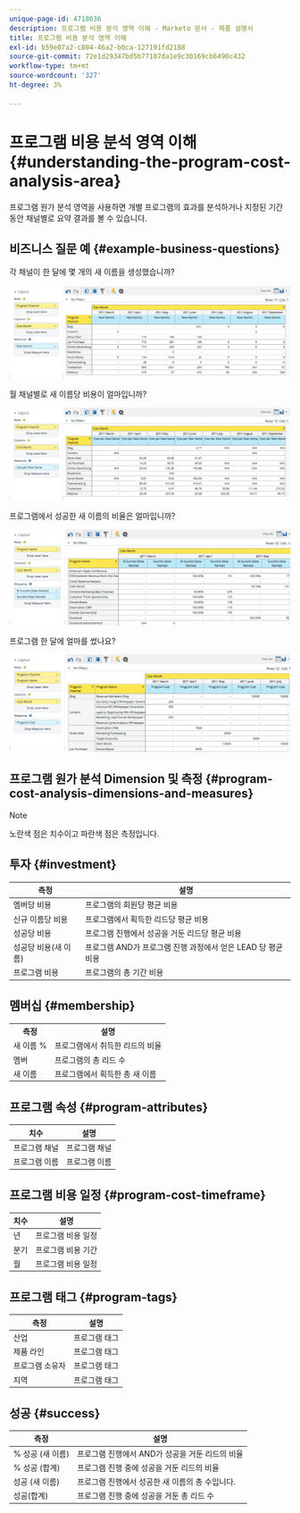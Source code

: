 ```yaml
---
unique-page-id: 4718636
description: 프로그램 비용 분석 영역 이해 - Marketo 문서 - 제품 설명서
title: 프로그램 비용 분석 영역 이해
exl-id: b59e07a2-c804-46a2-b0ca-127191fd2188
source-git-commit: 72e1d29347bd5b77107da1e9c30169cb6490c432
workflow-type: tm+mt
source-wordcount: '327'
ht-degree: 3%

---
```


# 프로그램 비용 분석 영역 이해 {#understanding-the-program-cost-analysis-area}

프로그램 원가 분석 영역을 사용하면 개별 프로그램의 효과를 분석하거나 지정된 기간 동안 채널별로 요약 결과를 볼 수 있습니다.

## 비즈니스 질문 예 {#example-business-questions}

각 채널이 한 달에 몇 개의 새 이름을 생성했습니까?

![](assets/image2015-5-6-14-3a13-3a47.png)

월 채널별로 새 이름당 비용이 얼마입니까?

![](assets/image2015-5-6-14-3a16-3a28.png)

프로그램에서 성공한 새 이름의 비율은 얼마입니까?

![](assets/image2015-5-6-14-3a31-3a15.png)

프로그램 한 달에 얼마를 썼나요?

![](assets/image2015-5-6-14-3a36-3a34.png)

## 프로그램 원가 분석 Dimension 및 측정 {#program-cost-analysis-dimensions-and-measures}

>[!NOTE]
>
>노란색 점은 치수이고 파란색 점은 측정입니다.

## 투자 {#investment}

| 측정 | 설명 |
|---|---|
| 멤버당 비용 | 프로그램의 회원당 평균 비용 |
| 신규 이름당 비용 | 프로그램에서 획득한 리드당 평균 비용 |
| 성공당 비용 | 프로그램 진행에서 성공을 거둔 리드당 평균 비용 |
| 성공당 비용(새 이름) | 프로그램 AND가 프로그램 진행 과정에서 얻은 LEAD 당 평균 비용 |
| 프로그램 비용 | 프로그램의 총 기간 비용 |

## 멤버십 {#membership}

<table> 
 <tbody> 
  <tr> 
   <th>측정</th> 
   <th>설명</th> 
  </tr> 
  <tr> 
   <td>새 이름 %</td> 
   <td>프로그램에서 취득한 리드의 비율</td> 
  </tr> 
  <tr> 
   <td>멤버</td> 
   <td>프로그램의 총 리드 수</td> 
  </tr> 
  <tr> 
   <td>새 이름</td> 
   <td>프로그램에서 획득한 총 새 이름</td> 
  </tr> 
 </tbody> 
</table>

## 프로그램 속성 {#program-attributes}

| 치수 | 설명 |
|---|---|
| 프로그램 채널 | 프로그램 채널 |
| 프로그램 이름 | 프로그램 이름 |

## 프로그램 비용 일정 {#program-cost-timeframe}

| 치수 | 설명 |
|---|---|
| 년 | 프로그램 비용 일정 |
| 분기 | 프로그램 비용 기간 |
| 월 | 프로그램 비용 일정 |

## 프로그램 태그 {#program-tags}

| 측정 | 설명 |
|---|---|
| 산업 | 프로그램 태그 |
| 제품 라인 | 프로그램 태그 |
| 프로그램 소유자 | 프로그램 태그 |
| 지역 | 프로그램 태그 |

## 성공 {#success}

| 측정 | 설명 |
|---|---|
| % 성공 (새 이름) | 프로그램 진행에서 AND가 성공을 거둔 리드의 비율 |
| % 성공 (합계) | 프로그램 진행 중에 성공을 거둔 리드의 비율 |
| 성공 (새 이름) | 프로그램 진행에서 성공한 새 이름의 총 수입니다. |
| 성공(합계) | 프로그램 진행 중에 성공을 거둔 총 리드 수 |
